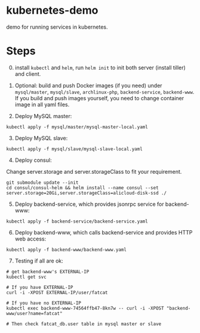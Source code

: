 # kubernetes-demo

demo for running services in kubernetes.

# Steps

0. install `kubectl` and `helm`, run `helm init` to init both server (install tiller) and client.

1. Optional: build and push Docker images (if you need) under `mysql/master`, `mysql/slave`, `archlinux-php`, `backend-service`, `backend-www`. If you build and push images yourself, you need to change container image in all yaml files.

2. Deploy MySQL master:

```shell
kubectl apply -f mysql/master/mysql-master-local.yaml
```

3. Deploy MySQL slave:

```shell
kubectl apply -f mysql/slave/mysql-slave-local.yaml
```

4. Deploy consul:

Change server.storage and server.storageClass to fit your requirement.

```shell
git submodule update --init
cd consul/consul-helm && helm install --name consul --set server.storage=20Gi,server.storageClass=alicloud-disk-ssd ./
```

5. Deploy backend-service, which provides jsonrpc service for backend-www:

```shell
kubectl apply -f backend-service/backend-service.yaml
```

6. Deploy backend-www, which calls backend-service and provides HTTP web access:

```shell
kubectl apply -f backend-www/backend-www.yaml
```

7. Testing if all are ok:

```shell
# get backend-www's EXTERNAL-IP
kubectl get svc

# If you have EXTERNAL-IP
curl -i -XPOST EXTERNAL-IP/user/fatcat

# If you have no EXTERNAL-IP
kubectl exec backend-www-74564ffb47-8kn7w -- curl -i -XPOST "backend-www/user?name=fatcat"

# Then check fatcat_db.user table in mysql master or slave
```


